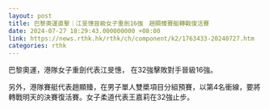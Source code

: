 ```yaml
---
layout: post
title: 巴黎奧運直擊｜江旻憓晉級女子重劍16強　趙顯臻賽艇轉戰復活賽
date: 2024-07-27 18:29:43.000000000 +08:00
link: https://news.rthk.hk/rthk/ch/component/k2/1763433-20240727.htm
categories: rthk
---
```


巴黎奧運，港隊女子重劍代表江旻憓， 在32強擊敗對手晉級16強。

另外，港隊賽艇代表趙顯臻，在男子單人雙槳項目分組預賽，以第4名衝線，要將轉戰明天的決賽復活賽。女子柔道代表王嘉莉在32強止步。
